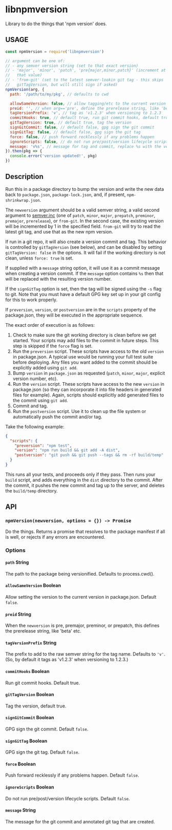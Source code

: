 # libnpmversion

Library to do the things that 'npm version' does.

## USAGE

```js
const npmVersion = require('libnpmversion')

// argument can be one of:
// - any semver version string (set to that exact version)
// - 'major', 'minor', 'patch', 'pre{major,minor,patch}' (increment at
//   that value)
// - 'from-git' (set to the latest semver-lookin git tag - this skips
//   gitTagVersion, but will still sign if asked)
npmVersion(arg, {
  path: '/path/to/my/pkg', // defaults to cwd

  allowSameVersion: false, // allow tagging/etc to the current version
  preid: '', // when arg=='pre', define the prerelease string, like 'beta' etc.
  tagVersionPrefix: 'v', // tag as 'v1.2.3' when versioning to 1.2.3
  commitHooks: true, // default true, run git commit hooks, default true
  gitTagVersion: true, // default true, tag the version
  signGitCommit: false, // default false, gpg sign the git commit
  signGitTag: false, // default false, gpg sign the git tag
  force: false, // push forward recklessly if any problems happen
  ignoreScripts: false, // do not run pre/post/version lifecycle scripts
  message: 'v%s', // message for tag and commit, replace %s with the version
}).then(pkg => {
  console.error('version updated!', pkg)
})
```

## Description

Run this in a package directory to bump the version and write the new data
back to `package.json`, `package-lock.json`, and, if present,
`npm-shrinkwrap.json`.

The `newversion` argument should be a valid semver string, a valid second
argument to [semver.inc](https://github.com/npm/node-semver#functions) (one
of `patch`, `minor`, `major`, `prepatch`, `preminor`, `premajor`,
`prerelease`), or `from-git`. In the second case, the existing version will
be incremented by 1 in the specified field.  `from-git` will try to read
the latest git tag, and use that as the new npm version.

If run in a git repo, it will also create a version commit and tag.  This
behavior is controlled by `gitTagVersion` (see below), and can be
disabled by setting `gitTagVersion: false` in the options.
It will fail if the working directory is not clean, unless `force: true` is
set.

If supplied with a `message` string option, it will
use it as a commit message when creating a version commit.  If the
`message` option contains `%s` then that will be replaced with the
resulting version number.

If the `signGitTag` option is set, then the tag will be signed using
the `-s` flag to git.  Note that you must have a default GPG key set up in
your git config for this to work properly.

If `preversion`, `version`, or `postversion` are in the `scripts` property
of the package.json, they will be executed in the appropriate sequence.

The exact order of execution is as follows:

1. Check to make sure the git working directory is clean before we get
   started.  Your scripts may add files to the commit in future steps.
   This step is skipped if the `force` flag is set.
2. Run the `preversion` script.  These scripts have access to the old
   `version` in package.json.  A typical use would be running your full
   test suite before deploying.  Any files you want added to the commit
   should be explicitly added using `git add`.
3. Bump `version` in `package.json` as requested (`patch`, `minor`,
   `major`, explicit version number, etc).
4. Run the `version` script. These scripts have access to the new `version`
   in package.json (so they can incorporate it into file headers in
   generated files for example).  Again, scripts should explicitly add
   generated files to the commit using `git add`.
5. Commit and tag.
6. Run the `postversion` script. Use it to clean up the file system or
   automatically push the commit and/or tag.

Take the following example:

```json
{
  "scripts": {
    "preversion": "npm test",
    "version": "npm run build && git add -A dist",
    "postversion": "git push && git push --tags && rm -rf build/temp"
  }
}
```

This runs all your tests, and proceeds only if they pass. Then runs your
`build` script, and adds everything in the `dist` directory to the commit.
After the commit, it pushes the new commit and tag up to the server, and
deletes the `build/temp` directory.

## API

### `npmVersion(newversion, options = {}) -> Promise`

Do the things.  Returns a promise that resolves to the package manifest if
all is well, or rejects if any errors are encountered.

### Options

#### `path` String

The path to the package being versionified.  Defaults to process.cwd().

#### `allowSameVersion` Boolean

Allow setting the version to the current version in package.json.  Default
`false`.

#### `preid` String
When the `newversion` is pre, premajor, preminor, or prepatch, this
defines the prerelease string, like 'beta' etc.

#### `tagVersionPrefix` String

The prefix to add to the raw semver string for the tag name.  Defaults to
`'v'`.  (So, by default it tags as 'v1.2.3' when versioning to 1.2.3.)

#### `commitHooks` Boolean

Run git commit hooks.  Default true.

#### `gitTagVersion` Boolean

Tag the version, default true.

#### `signGitCommit` Boolean

GPG sign the git commit.  Default `false`.

#### `signGitTag` Boolean

GPG sign the git tag.  Default `false`.

#### `force` Boolean

Push forward recklessly if any problems happen.  Default `false`.

#### `ignoreScripts` Boolean

Do not run pre/post/version lifecycle scripts.  Default `false`.

#### `message` String

The message for the git commit and annotated git tag that are created.

